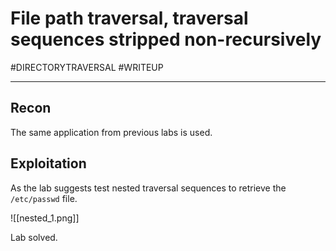 # File path traversal, traversal sequences stripped non-recursively
#DIRECTORYTRAVERSAL 
#WRITEUP 
<hr>

## Recon

The same application from previous labs is used. 

## Exploitation

As the lab suggests test nested traversal sequences to retrieve the `/etc/passwd` file.

![[nested_1.png]]

Lab solved.
